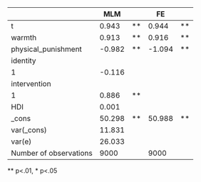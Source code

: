 |                        | MLM    |    | FE     |    |
|------------------------|--------|----|--------|----|
| t                      | 0.943  | ** | 0.944  | ** |
| warmth                 | 0.913  | ** | 0.916  | ** |
| physical_punishment    | -0.982 | ** | -1.094 | ** |
| identity               |        |    |        |    |
|   1                    | -0.116 |    |        |    |
| intervention           |        |    |        |    |
|   1                    | 0.886  | ** |        |    |
| HDI                    | 0.001  |    |        |    |
| _cons                  | 50.298 | ** | 50.988 | ** |
| var(_cons)             | 11.831 |    |        |    |
| var(e)                 | 26.033 |    |        |    |
| Number of observations | 9000   |    | 9000   |    |
** p<.01, * p<.05
